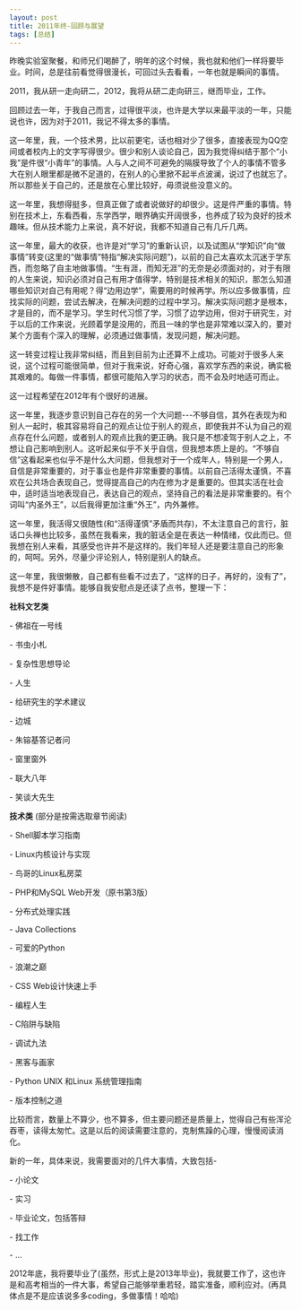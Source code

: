```yaml
---
layout: post
title: 2011年终-回顾与展望
tags: [总结]
---
```


昨晚实验室聚餐，和师兄们喝醉了，明年的这个时候，我也就和他们一样将要毕业。时间，总是往前看觉得很漫长，可回过头去看看，一年也就是瞬间的事情。

2011，我从研一走向研二，2012，我将从研二走向研三，继而毕业，工作。

回顾过去一年，于我自己而言，过得很平淡，也许是大学以来最平淡的一年，只能说也许，因为对于2011，我记不得太多的事情。

这一年里，我，一个技术男，比以前更宅，话也相对少了很多，直接表现为QQ空间或者校内上的文字写得很少。很少和别人谈论自己，因为我觉得纠结于那个“小我”是件很“小青年”的事情。人与人之间不可避免的隔膜导致了个人的事情不管多大在别人眼里都是微不足道的，在别人的心里掀不起半点波澜，说过了也就忘了。所以那些关于自己的，还是放在心里比较好，毋须说些没意义的。

这一年里，我想得挺多，但真正做了或者说做好的却很少。这是件严重的事情。特别在技术上，东看西看，东学西学，眼界确实开阔很多，也养成了较为良好的技术趣味。但从技术能力上来说，真不好说，我都不知道自己有几斤几两。

这一年里，最大的收获，也许是对“学习”的重新认识，以及试图从“学知识”向“做事情”转变(这里的“做事情”特指“解决实际问题”)，以前的自己太喜欢太沉迷于学东西，而忽略了自主地做事情。“生有涯，而知无涯”的无奈是必须面对的，对于有限的人生来说，知识必须对自己有用才值得学，特别是技术相关的知识，那怎么知道哪些知识对自己有用呢？得“边用边学”，需要用的时候再学。所以应多做事情，应找实际的问题，尝试去解决，在解决问题的过程中学习。解决实际问题才是根本，才是目的，而不是学习。学生时代习惯了学，习惯了边学边用，但对于研究生，对于以后的工作来说，光顾着学是没用的，而且一味的学也是非常难以深入的，要对某个方面有个深入的理解，必须通过做事情，发现问题，解决问题。

这一转变过程让我非常纠结，而且到目前为止还算不上成功。可能对于很多人来说，这个过程可能很简单，但对于我来说，好奇心强，喜欢学东西的来说，确实极其艰难的。每做一件事情，都很可能陷入学习的状态，而不会及时地适可而止。

这一过程希望在2012年有个很好的进展。

这一年里，我逐步意识到自己存在的另一个大问题---不够自信，其外在表现为和别人一起时，极其容易将自己的观点让位于别人的观点，即使我并不认为自己的观点存在什么问题，或者别人的观点比我的更正确。我只是不想凌驾于别人之上，不想让自己影响到别人。这听起来似乎不关乎自信，但我想本质上是的。“不够自信”这看起来也似乎不是什么大问题，但我想对于一个成年人，特别是一个男人，自信是非常重要的，对于事业也是件非常重要的事情。以前自己活得太谨慎，不喜欢在公共场合表现自己，觉得提高自己的内在修为才是重要的。但其实活在社会中，适时适当地表现自己，表达自己的观点，坚持自己的看法是非常重要的。有个词叫“内圣外王”，以后我得更加注重“外王”，内外兼修。

这一年里，我活得又很随性(和“活得谨慎”矛盾而共存)，不太注意自己的言行，脏话口头禅也比较多，虽然在我看来，我的脏话全是在表达一种情绪，仅此而已。但我想在别人来看，其感受也许并不是这样的。我们年轻人还是要注意自己的形象的，呵呵。另外，尽量少评论别人，特别是别人的缺点。

这一年里，我很懒散，自己都有些看不过去了，“这样的日子，再好的，没有了”，我想不是件好事情。能够自我安慰点是还读了点书，整理一下：

**社科文艺类**

\- 佛祖在一号线

\- 书虫小札

\- 复杂性思想导论

\- 人生

\- 给研究生的学术建议

\- 边城

\- 朱镕基答记者问

\- 窗里窗外

\- 联大八年

\- 笑谈大先生


**技术类** (部分是按需选取章节阅读)

\- Shell脚本学习指南

\- Linux内核设计与实现

\- 鸟哥的Linux私房菜

\- PHP和MySQL Web开发（原书第3版）

\- 分布式处理实践

\- Java Collections

\- 可爱的Python

\- 浪潮之巅 

\- CSS Web设计快速上手

\- 编程人生

\- C陷阱与缺陷

\- 调试九法

\- 黑客与画家

\- Python UNIX 和Linux 系统管理指南

\- 版本控制之道


比较而言，数量上不算少，也不算多，但主要问题还是质量上，觉得自己有些浑沦吞枣，读得太匆忙。这是以后的阅读需要注意的，克制焦躁的心理，慢慢阅读消化。

新的一年，具体来说，我需要面对的几件大事情，大致包括-

\- 小论文

\- 实习

\- 毕业论文，包括答辩

\- 找工作

\- ...


2012年底，我将要毕业了(虽然，形式上是2013年毕业)，我就要工作了，这也许是和高考相当的一件大事，希望自己能够举重若轻，踏实准备，顺利应对。(再具体点是不是应该说多多coding，多做事情！哈哈)
